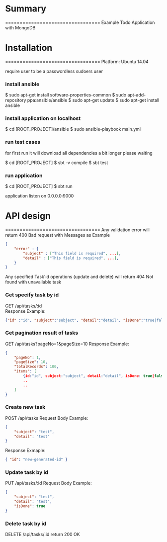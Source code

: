# Summary
=================================
Example Todo Application with MongoDB

# Installation
=================================
Platform: Ubuntu 14.04

require user to be a passwordless sudoers user

### install ansible
$ sudo apt-get install software-properties-common
$ sudo apt-add-repository ppa:ansible/ansible
$ sudo apt-get update
$ sudo apt-get install ansible

### install application on localhost
$ cd [ROOT_PROJECT]/ansible
$ sudo ansible-playbook main.yml

### run test cases 
for first run it will download all dependencies a bit longer please waiting

$ cd [ROOT_PROJECT]
$ sbt -v compile
$ sbt test

### run application
$ cd [ROOT_PROJECT]
$ sbt run

application listen on 0.0.0.0:9000

# API design
=================================
Any validation error will return 400 Bad request with Messages as Example
```json
{
	"error" : {
		"subject" : ["This field is required", ...],
		"detail" : ["This field is required", ...],
	}
}
```
Any specified Task'id operations (update and delete) will return 404 Not found with unavailable task

### Get specify task by id

GET /api/tasks/:id	 
Response Example:
```json
{"id" :"id", "subject":"subject", "detail":"detail", "isDone":"true|false"}
```

###  Get pagination result of tasks

GET /api/tasks?pageNo=1&pageSize=10
Response Example:
```json
{
	"pageNo": 1,
	"pageSize": 10,
	"totalRecords": 100,
	"items": [
		{id:"id", subject:"subject", detail:"detail", isDone: true|false },
		..
		..
	]
}
```

###  Create new task

POST  /api/tasks
Request Body Example:
```json
{
	"subject": "test",
	"detail": "test"
}
```
Response Exmaple:
```json
{ "id": "new-generated-id" }
```

###  Update task by id

PUT	/api/tasks/:id
Request Body Example:
```json
{
	"subject": "test",
	"detail": "test",
	"isDone": true
}
```

###  Delete task by id
DELETE	/api/tasks/:id
return 200 OK
	
